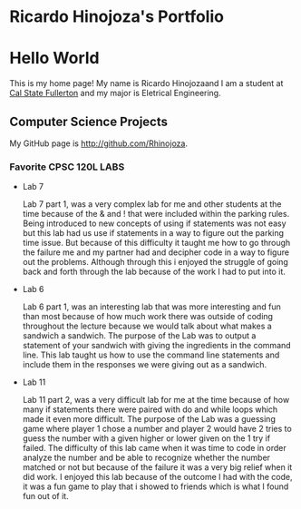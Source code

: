 
# Ricardo Hinojoza's Portfolio

# Hello World

This is my home page! My name is Ricardo Hinojozaand I am a student at [Cal State Fullerton](http://www.fullerton.edu/) and my major is Eletrical Engineering.

## Computer Science Projects

My GitHub page is http://github.com/Rhinojoza.

### Favorite CPSC 120L LABS

* Lab 7

    Lab 7 part 1, was a very complex lab for me and other students at the time because of the & and ! that were included within the parking rules. Being introduced to new concepts of using if statements was not easy but this lab had us use if statements in a way to figure out the parking time issue. But because of this difficulty it taught me how to go through the failure me and my partner had and decipher code in a way to figure out the problems. Although through this i enjoyed the struggle of going back and forth through the lab because of the work I had to put into it.

* Lab 6

	Lab 6 part 1, was an interesting lab that was more interesting and fun than most because of how much work there was outside of coding throughout the lecture because we would talk about what makes a sandwich a sandwich. The purpose of the Lab was to output a statement of your sandwich with giving the ingredients in the command line. This lab taught us how to use the command line statements and include them in the responses we were giving out as a sandwich.

* Lab 11

	Lab 11 part 2, was a very difficult lab for me at the time because of how many if statements there were paired with do and while loops which made it even more difficult. The purpose of the Lab was a guessing game where player 1 chose a number and player 2 would have 2 tries to guess the number with a given higher or lower given on the 1 try if failed. The difficulty of this lab came when it was time to code in order analyze the number and be able to recognize whether the number matched or not but because of the failure it was a very big relief when it did work. I enjoyed this lab because of the outcome I had with the code, it was a fun game to play that i showed to friends which is what I found fun out of it.